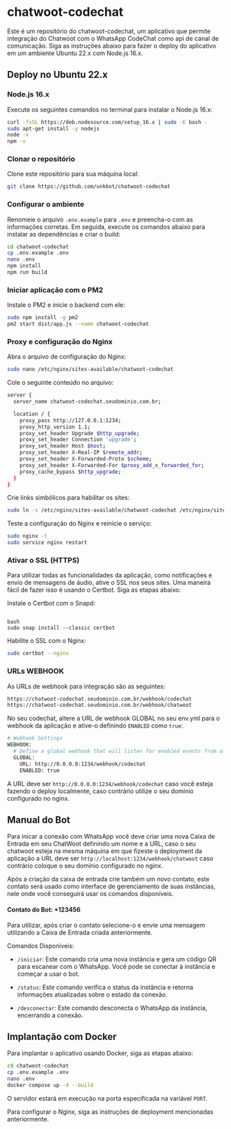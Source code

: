 # chatwoot-codechat

Este é um repositório do chatwoot-codechat, um aplicativo que permite integração do Chatwoot com o WhatsApp CodeChat como api de canal de comunicação. Siga as instruções abaixo para fazer o deploy do aplicativo em um ambiente Ubuntu 22.x com Node.js 16.x.

## Deploy no Ubuntu 22.x

### Node.js 16.x

Execute os seguintes comandos no terminal para instalar o Node.js 16.x:

```bash
curl -fsSL https://deb.nodesource.com/setup_16.x | sudo -E bash -
sudo apt-get install -y nodejs
node -v
npm -v
```

### Clonar o repositório

Clone este repositório para sua máquina local:

```bash
git clone https://github.com/unkbot/chatwoot-codechat
```

### Configurar o ambiente

Renomeie o arquivo `.env.example` para `.env` e preencha-o com as informações corretas. Em seguida, execute os comandos abaixo para instalar as dependências e criar o build:

```bash
cd chatwoot-codechat
cp .env.example .env
nano .env
npm install
npm run build
```

### Iniciar aplicação com o PM2

Instale o PM2 e inicie o backend com ele:

```bash
sudo npm install -g pm2
pm2 start dist/app.js --name chatwoot-codechat
```

### Proxy e configuração do Nginx

Abra o arquivo de configuração do Nginx:

```bash
sudo nano /etc/nginx/sites-available/chatwoot-codechat
```

Cole o seguinte conteúdo no arquivo:

```bash
server {
  server_name chatwoot-codechat.seudominio.com.br;

  location / {
    proxy_pass http://127.0.0.1:1234;
    proxy_http_version 1.1;
    proxy_set_header Upgrade $http_upgrade;
    proxy_set_header Connection 'upgrade';
    proxy_set_header Host $host;
    proxy_set_header X-Real-IP $remote_addr;
    proxy_set_header X-Forwarded-Proto $scheme;
    proxy_set_header X-Forwarded-For $proxy_add_x_forwarded_for;
    proxy_cache_bypass $http_upgrade;
  }
}
```

Crie links simbólicos para habilitar os sites:

```bash
sudo ln -s /etc/nginx/sites-available/chatwoot-codechat /etc/nginx/sites-enabled
```

Teste a configuração do Nginx e reinicie o serviço:

```bash
sudo nginx -t
sudo service nginx restart
```

### Ativar o SSL (HTTPS)

Para utilizar todas as funcionalidades da aplicação, como notificações e envio de mensagens de áudio, ative o SSL nos seus sites. Uma maneira fácil de fazer isso é usando o Certbot. Siga as etapas abaixo:

Instale o Certbot com o Snapd:

```

bash
sudo snap install --classic certbot
```

Habilite o SSL com o Nginx:

```bash
sudo certbot --nginx
```

### URLs WEBHOOK

As URLs de webhook para integração são as seguintes:

```bash
https://chatwoot-codechat.seudominio.com.br/webhook/codechat
https://chatwoot-codechat.seudominio.com.br/webhook/chatwoot
```

No seu codechat, altere a URL de webhook GLOBAL no seu env.yml para o webhook da aplicação e ative-o definindo `ENABLED` como `true`:

```bash
# Webhook Settings
WEBHOOK:
  # Define a global webhook that will listen for enabled events from all instances
  GLOBAL:
    URL: http://0.0.0.0:1234/webhook/codechat
    ENABLED: true
```

A URL deve ser `http://0.0.0.0:1234/webhook/codechat` caso você esteja fazendo o deploy localmente, caso contrário utilize o seu domínio configurado no nginx.

## Manual do Bot

Para inicar a conexão com WhatsApp você deve criar uma nova Caixa de Entrada em seu ChatWoot definindo um nome e a URL, caso o seu chatwoot esteja na mesma máquina em que fizeste o deployment da aplicação a URL deve ser `http://localhost:1234/webhook/chatwoot` caso contrário coloque o seu domínio configurado no nginx.

Após a criação da caixa de entrada crie também um novo contato, este contato será usado como interface de gerenciamento de suas instâncias, nele onde você conseguirá usar os comandos disponíveis. 

#### Contato do Bot: +123456

Para utilizar, após criar o contato selecione-o e envie uma mensagem utilizando a Caixa de Entrada criada anteriormente.

Comandos Disponíveis:

- `/iniciar`: Este comando cria uma nova instância e gera um código QR para escanear com o WhatsApp. Você pode se conectar à instância e começar a usar o bot.

- `/status`: Este comando verifica o status da instância e retorna informações atualizadas sobre o estado da conexão.

- `/desconectar`: Este comando desconecta o WhatsApp da instância, encerrando a conexão.

## Implantação com Docker

Para implantar o aplicativo usando Docker, siga as etapas abaixo:

```bash
cd chatwoot-codechat
cp .env.example .env
nano .env
docker compose up -d --build
```

O servidor estará em execução na porta especificada na variável `PORT`.

Para configurar o Nginx, siga as instruções de deployment mencionadas anteriormente.
